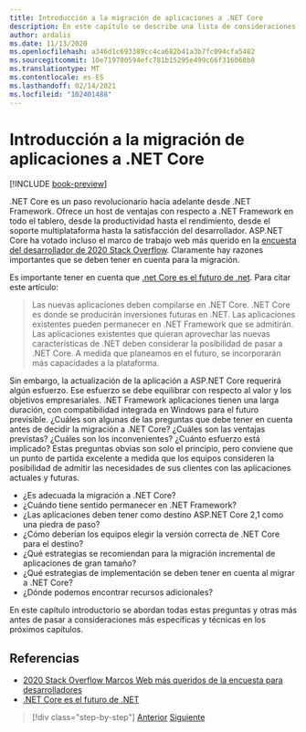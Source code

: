 ```yaml
---
title: Introducción a la migración de aplicaciones a .NET Core
description: En este capítulo se describe una lista de consideraciones para los equipos que consideran la migración de aplicaciones de ASP.NET existentes a .NET Core.
author: ardalis
ms.date: 11/13/2020
ms.openlocfilehash: a346d1c693389cc4ca682b41a3b7fc094cfa5482
ms.sourcegitcommit: 10e719780594efc781b15295e499c66f316068b8
ms.translationtype: MT
ms.contentlocale: es-ES
ms.lasthandoff: 02/14/2021
ms.locfileid: "102401488"
---
```

# <a name="introduction-to-porting-apps-to-net-core"></a>Introducción a la migración de aplicaciones a .NET Core

[!INCLUDE [book-preview](../../../includes/book-preview.md)]

.NET Core es un paso revolucionario hacia adelante desde .NET Framework. Ofrece un host de ventajas con respecto a .NET Framework en todo el tablero, desde la productividad hasta el rendimiento, desde el soporte multiplataforma hasta la satisfacción del desarrollador. ASP.NET Core ha votado incluso el marco de trabajo web más querido en la [encuesta del desarrollador de 2020 Stack Overflow](https://insights.stackoverflow.com/survey/2020#technology-most-loved-dreaded-and-wanted-web-frameworks). Claramente hay razones importantes que se deben tener en cuenta para la migración.

Es importante tener en cuenta que [.net Core es el futuro de .net](https://devblogs.microsoft.com/dotnet/net-core-is-the-future-of-net/). Para citar este artículo:

> Las nuevas aplicaciones deben compilarse en .NET Core. .NET Core es donde se producirán inversiones futuras en .NET. Las aplicaciones existentes pueden permanecer en .NET Framework que se admitirán. Las aplicaciones existentes que quieran aprovechar las nuevas características de .NET deben considerar la posibilidad de pasar a .NET Core. A medida que planeamos en el futuro, se incorporarán más capacidades a la plataforma.

Sin embargo, la actualización de la aplicación a ASP.NET Core requerirá algún esfuerzo. Ese esfuerzo se debe equilibrar con respecto al valor y los objetivos empresariales. .NET Framework aplicaciones tienen una larga duración, con compatibilidad integrada en Windows para el futuro previsible. ¿Cuáles son algunas de las preguntas que debe tener en cuenta antes de decidir la migración a .NET Core? ¿Cuáles son las ventajas previstas? ¿Cuáles son los inconvenientes? ¿Cuánto esfuerzo está implicado? Estas preguntas obvias son solo el principio, pero conviene que un punto de partida excelente a medida que los equipos consideren la posibilidad de admitir las necesidades de sus clientes con las aplicaciones actuales y futuras.

- ¿Es adecuada la migración a .NET Core?
- ¿Cuándo tiene sentido permanecer en .NET Framework?
- ¿Las aplicaciones deben tener como destino ASP.NET Core 2,1 como una piedra de paso?
- ¿Cómo deberían los equipos elegir la versión correcta de .NET Core para el destino?
- ¿Qué estrategias se recomiendan para la migración incremental de aplicaciones de gran tamaño?
- ¿Qué estrategias de implementación se deben tener en cuenta al migrar a .NET Core?
- ¿Dónde podemos encontrar recursos adicionales?

En este capítulo introductorio se abordan todas estas preguntas y otras más antes de pasar a consideraciones más específicas y técnicas en los próximos capítulos.

## <a name="references"></a>Referencias

- [2020 Stack Overflow Marcos Web más queridos de la encuesta para desarrolladores](https://insights.stackoverflow.com/survey/2020#technology-most-loved-dreaded-and-wanted-web-frameworks)
- [.NET Core es el futuro de .NET](https://devblogs.microsoft.com/dotnet/net-core-is-the-future-of-net/)

>[!div class="step-by-step"]
>[Anterior](index.md)
>[Siguiente](migration-considerations.md)

